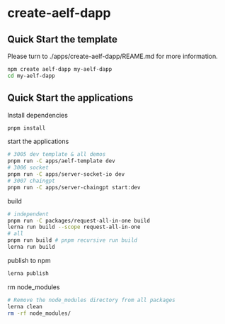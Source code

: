 # create-aelf-dapp

## Quick Start the template

Please turn to ./apps/create-aelf-dapp/REAME.md for more information.

```bash
npm create aelf-dapp my-aelf-dapp
cd my-aelf-dapp
```

## Quick Start the applications

Install dependencies
```bash
pnpm install
```

start the applications
```bash
# 3005 dev template & all demos
pnpm run -C apps/aelf-template dev
# 3006 socket
pnpm run -C apps/server-socket-io dev
# 3007 chaingpt
pnpm run -C apps/server-chaingpt start:dev
```

build
```bash
# independent
pnpm run -C packages/request-all-in-one build
lerna run build --scope request-all-in-one
# all
pnpm run build # pnpm recursive run build
lerna run build
```

publish to npm
```bash
lerna publish
```

rm node_modules
```bash
# Remove the node_modules directory from all packages
lerna clean
rm -rf node_modules/
```

